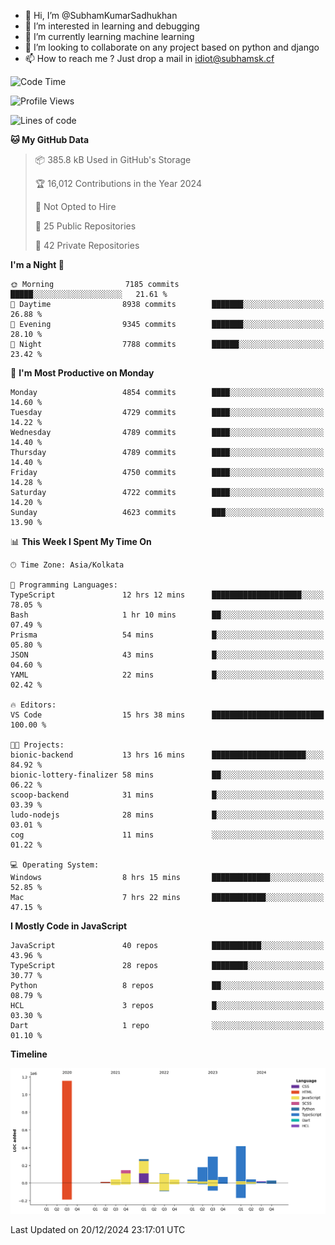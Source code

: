 - 👋 Hi, I’m @SubhamKumarSadhukhan
- 👀 I’m interested in learning and debugging
- 🌱 I’m currently learning machine learning
- 💞️ I’m looking to collaborate on any project based on python and django
- 📫 How to reach me ?
      Just drop a mail in idiot@subhamsk.cf

<!---
SubhamKumarSadhukhan/SubhamKumarSadhukhan is a ✨ special ✨ repository because its `README.md` (this file) appears on your GitHub profile.
You can click the Preview link to take a look at your changes.
--->


<!--START_SECTION:waka-->
![Code Time](http://img.shields.io/badge/Code%20Time-2%2C684%20hrs%2037%20mins-blue)

![Profile Views](http://img.shields.io/badge/Profile%20Views-0-blue)

![Lines of code](https://img.shields.io/badge/From%20Hello%20World%20I%27ve%20Written-2.9%20million%20lines%20of%20code-blue)

**🐱 My GitHub Data** 

> 📦 385.8 kB Used in GitHub's Storage 
 > 
> 🏆 16,012 Contributions in the Year 2024
 > 
> 🚫 Not Opted to Hire
 > 
> 📜 25 Public Repositories 
 > 
> 🔑 42 Private Repositories 
 > 
**I'm a Night 🦉** 

```text
🌞 Morning                7185 commits        █████░░░░░░░░░░░░░░░░░░░░   21.61 % 
🌆 Daytime                8938 commits        ███████░░░░░░░░░░░░░░░░░░   26.88 % 
🌃 Evening                9345 commits        ███████░░░░░░░░░░░░░░░░░░   28.10 % 
🌙 Night                  7788 commits        ██████░░░░░░░░░░░░░░░░░░░   23.42 % 
```
📅 **I'm Most Productive on Monday** 

```text
Monday                   4854 commits        ████░░░░░░░░░░░░░░░░░░░░░   14.60 % 
Tuesday                  4729 commits        ████░░░░░░░░░░░░░░░░░░░░░   14.22 % 
Wednesday                4789 commits        ████░░░░░░░░░░░░░░░░░░░░░   14.40 % 
Thursday                 4789 commits        ████░░░░░░░░░░░░░░░░░░░░░   14.40 % 
Friday                   4750 commits        ████░░░░░░░░░░░░░░░░░░░░░   14.28 % 
Saturday                 4722 commits        ████░░░░░░░░░░░░░░░░░░░░░   14.20 % 
Sunday                   4623 commits        ███░░░░░░░░░░░░░░░░░░░░░░   13.90 % 
```


📊 **This Week I Spent My Time On** 

```text
🕑︎ Time Zone: Asia/Kolkata

💬 Programming Languages: 
TypeScript               12 hrs 12 mins      ████████████████████░░░░░   78.05 % 
Bash                     1 hr 10 mins        ██░░░░░░░░░░░░░░░░░░░░░░░   07.49 % 
Prisma                   54 mins             █░░░░░░░░░░░░░░░░░░░░░░░░   05.80 % 
JSON                     43 mins             █░░░░░░░░░░░░░░░░░░░░░░░░   04.60 % 
YAML                     22 mins             █░░░░░░░░░░░░░░░░░░░░░░░░   02.42 % 

🔥 Editors: 
VS Code                  15 hrs 38 mins      █████████████████████████   100.00 % 

🐱‍💻 Projects: 
bionic-backend           13 hrs 16 mins      █████████████████████░░░░   84.92 % 
bionic-lottery-finalizer 58 mins             ██░░░░░░░░░░░░░░░░░░░░░░░   06.22 % 
scoop-backend            31 mins             █░░░░░░░░░░░░░░░░░░░░░░░░   03.39 % 
ludo-nodejs              28 mins             █░░░░░░░░░░░░░░░░░░░░░░░░   03.01 % 
cog                      11 mins             ░░░░░░░░░░░░░░░░░░░░░░░░░   01.22 % 

💻 Operating System: 
Windows                  8 hrs 15 mins       █████████████░░░░░░░░░░░░   52.85 % 
Mac                      7 hrs 22 mins       ████████████░░░░░░░░░░░░░   47.15 % 
```

**I Mostly Code in JavaScript** 

```text
JavaScript               40 repos            ███████████░░░░░░░░░░░░░░   43.96 % 
TypeScript               28 repos            ████████░░░░░░░░░░░░░░░░░   30.77 % 
Python                   8 repos             ██░░░░░░░░░░░░░░░░░░░░░░░   08.79 % 
HCL                      3 repos             █░░░░░░░░░░░░░░░░░░░░░░░░   03.30 % 
Dart                     1 repo              ░░░░░░░░░░░░░░░░░░░░░░░░░   01.10 % 
```



**Timeline**

![Lines of Code chart](https://raw.githubusercontent.com/SubhamKumarSadhukhan/SubhamKumarSadhukhan/main/assets/bar_graph.png)


 Last Updated on 20/12/2024 23:17:01 UTC
<!--END_SECTION:waka-->

